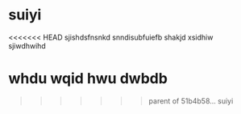 # suiyi
<<<<<<< HEAD
sjishdsfnsnkd
snndisubfuiefb
shakjd
xsidhiw \
sjiwdhwihd 

whdu 
wqid hwu
dwbdb 
=======
>>>>>>> parent of 51b4b58... suiyi
